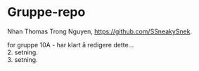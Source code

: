 # Gruppe-repo
Nhan Thomas Trong Nguyen, https://github.com/SSneakySnek.

for gruppe 10A - har klart å redigere dette...<br>
2. setning.<br>
3. setning.
